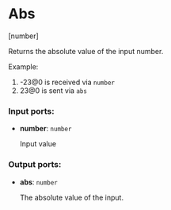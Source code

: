 # Abs

[number]

Returns the absolute value of the input number.

Example:

1. -23@0 is received via `number`
2. 23@0 is sent via `abs`

### Input ports:

* __number__: `number`

    Input value

### Output ports:

* __abs__: `number`

    The absolute value of the input.


